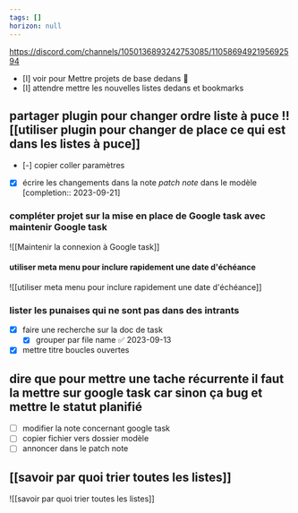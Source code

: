 ```yaml
---
tags: []
horizon: null
---
```

https://discord.com/channels/1050136893242753085/1105869492195692594
- [I] voir pour Mettre projets de base dedans 🔽
- [I] attendre mettre les nouvelles listes dedans et bookmarks 
## partager plugin pour changer ordre liste à puce !![[utiliser plugin pour changer de place ce qui est dans les listes à puce]]
- [-] copier coller paramètres
- [x] écrire les changements dans la note *patch note* dans le modèle  [completion:: 2023-09-21]
### compléter projet sur la mise en place de Google task avec maintenir Google task 
![[Maintenir la connexion à Google task]]
#### utiliser meta menu pour inclure rapidement une date d'échéance
![[utiliser meta menu pour inclure rapidement une date d'échéance]]
### lister les punaises qui ne sont pas dans des intrants
- [x] faire une recherche sur la doc de task
	- [x] grouper par file name ✅ 2023-09-13
- [x] mettre titre boucles ouvertes
## dire que pour mettre une tache récurrente il faut la mettre sur google task car sinon ça bug et mettre le statut planifié 
- [ ] modifier la note concernant google task
- [ ] copier fichier vers dossier modèle
- [ ] annoncer dans le patch note
## [[savoir par quoi trier toutes les listes]]
![[savoir par quoi trier toutes les listes]]
